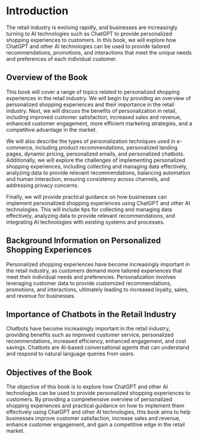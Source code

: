 Introduction
============

The retail industry is evolving rapidly, and businesses are increasingly turning to AI technologies such as ChatGPT to provide personalized shopping experiences to customers. In this book, we will explore how ChatGPT and other AI technologies can be used to provide tailored recommendations, promotions, and interactions that meet the unique needs and preferences of each individual customer.

Overview of the Book
--------------------

This book will cover a range of topics related to personalized shopping experiences in the retail industry. We will begin by providing an overview of personalized shopping experiences and their importance in the retail industry. Next, we will discuss the benefits of personalization in retail, including improved customer satisfaction, increased sales and revenue, enhanced customer engagement, more efficient marketing strategies, and a competitive advantage in the market.

We will also describe the types of personalization techniques used in e-commerce, including product recommendations, personalized landing pages, dynamic pricing, personalized emails, and personalized chatbots. Additionally, we will explore the challenges of implementing personalized shopping experiences, including collecting and managing data effectively, analyzing data to provide relevant recommendations, balancing automation and human interaction, ensuring consistency across channels, and addressing privacy concerns.

Finally, we will provide practical guidance on how businesses can implement personalized shopping experiences using ChatGPT and other AI technologies. This will include tips for collecting and managing data effectively, analyzing data to provide relevant recommendations, and integrating AI technologies with existing systems and processes.

Background Information on Personalized Shopping Experiences
-----------------------------------------------------------

Personalized shopping experiences have become increasingly important in the retail industry, as customers demand more tailored experiences that meet their individual needs and preferences. Personalization involves leveraging customer data to provide customized recommendations, promotions, and interactions, ultimately leading to increased loyalty, sales, and revenue for businesses.

Importance of Chatbots in the Retail Industry
---------------------------------------------

Chatbots have become increasingly important in the retail industry, providing benefits such as improved customer service, personalized recommendations, increased efficiency, enhanced engagement, and cost savings. Chatbots are AI-based conversational agents that can understand and respond to natural language queries from users.

Objectives of the Book
----------------------

The objective of this book is to explore how ChatGPT and other AI technologies can be used to provide personalized shopping experiences to customers. By providing a comprehensive overview of personalized shopping experiences and practical guidance on how to implement them effectively using ChatGPT and other AI technologies, this book aims to help businesses improve customer satisfaction, increase sales and revenue, enhance customer engagement, and gain a competitive edge in the retail market.


